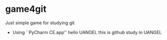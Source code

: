 # game4git
Just simple game for studying git

* Using ``PyCharm CE.app''
hello UANGEL
this is github study in UANGEL

